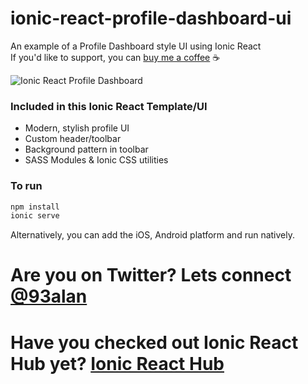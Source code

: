 # ionic-react-profile-dashboard-ui
An example of a Profile Dashboard style UI using Ionic React
<br />
If you'd like to support, you can <a className="link" href="https://www.buymeacoffee.com/ionicreacthub" target="_blank" rel="noopener">buy me a coffee</a> ☕️

![Ionic React Profile Dashboard](https://repository-images.githubusercontent.com/373901045/47122780-c55b-11eb-9789-fcd3d7d4b77a)

### Included in this Ionic React Template/UI
* Modern, stylish profile UI
* Custom header/toolbar
* Background pattern in toolbar
* SASS Modules & Ionic CSS utilities

### To run

```javascript
npm install
ionic serve
```

Alternatively, you can add the iOS, Android platform and run natively.

# Are you on Twitter? Lets connect [@93alan](https://twitter.com/93alan)
# Have you checked out Ionic React Hub yet? [Ionic React Hub](https://ionicreacthub.com)
